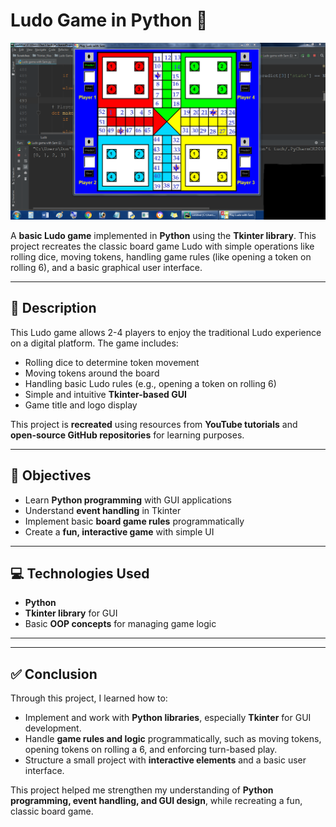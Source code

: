 # Ludo Game in Python 🎲

![](https://github.com/bprasad03/ludo_game/blob/main/Position%20in%20Ludo%20board.png) 

A **basic Ludo game** implemented in **Python** using the **Tkinter library**. This project recreates the classic board game Ludo with simple operations like rolling dice, moving tokens, handling game rules (like opening a token on rolling 6), and a basic graphical user interface.  

---

## 📝 Description

This Ludo game allows 2-4 players to enjoy the traditional Ludo experience on a digital platform. The game includes:  

- Rolling dice to determine token movement  
- Moving tokens around the board  
- Handling basic Ludo rules (e.g., opening a token on rolling 6)  
- Simple and intuitive **Tkinter-based GUI**  
- Game title and logo display  

This project is **recreated** using resources from **YouTube tutorials** and **open-source GitHub repositories** for learning purposes.  

---

## 🎯 Objectives

- Learn **Python programming** with GUI applications  
- Understand **event handling** in Tkinter  
- Implement basic **board game rules** programmatically  
- Create a **fun, interactive game** with simple UI  

---

## 💻 Technologies Used

- **Python**  
- **Tkinter library** for GUI  
- Basic **OOP concepts** for managing game logic  

---

---

## ✅ Conclusion

Through this project, I learned how to:

- Implement and work with **Python libraries**, especially **Tkinter** for GUI development.  
- Handle **game rules and logic** programmatically, such as moving tokens, opening tokens on rolling a 6, and enforcing turn-based play.  
- Structure a small project with **interactive elements** and a basic user interface.  

This project helped me strengthen my understanding of **Python programming, event handling, and GUI design**, while recreating a fun, classic board game.

